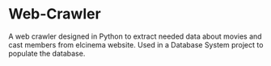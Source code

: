 # Web-Crawler
A web crawler designed in Python to extract needed data about movies and cast members from elcinema website.
Used in a Database System project to populate the database.

